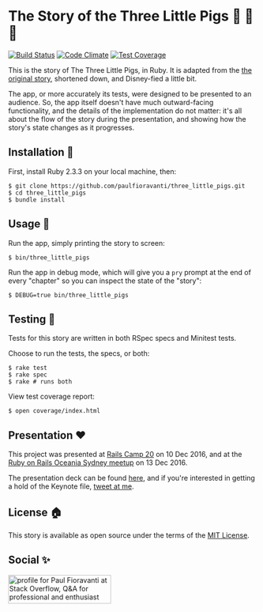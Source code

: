 # The Story of the Three Little Pigs :pig: :pig: :pig:

[![Build Status](https://travis-ci.org/paulfioravanti/three_little_pigs.svg?branch=master)](https://travis-ci.org/paulfioravanti/three_little_pigs)
[![Code Climate](https://codeclimate.com/github/paulfioravanti/three_little_pigs/badges/gpa.svg)](https://codeclimate.com/github/paulfioravanti/three_little_pigs)
[![Test Coverage](https://codeclimate.com/github/paulfioravanti/three_little_pigs/badges/coverage.svg)](https://codeclimate.com/github/paulfioravanti/three_little_pigs/coverage)

This is the story of The Three Little Pigs, in Ruby.
It is adapted from the
[the original story](http://www.authorama.com/english-fairy-tales-16.html),
shortened down, and Disney-fied a little bit.

The app, or more accurately its tests, were designed to be presented to an
audience.  So, the app itself doesn't have much outward-facing functionality,
and the details of the implementation do not matter: it's all about the flow
of the story during the presentation, and showing how the story's state changes
as it progresses.

## Installation :pig_nose:

First, install Ruby 2.3.3 on your local machine, then:

    $ git clone https://github.com/paulfioravanti/three_little_pigs.git
    $ cd three_little_pigs
    $ bundle install

## Usage :pig2:

Run the app, simply printing the story to screen:

    $ bin/three_little_pigs

Run the app in debug mode, which will give you a `pry` prompt at the end
of every "chapter" so you can inspect the state of the "story":

    $ DEBUG=true bin/three_little_pigs

## Testing :wolf:

Tests for this story are written in both RSpec specs and Minitest tests.

Choose to run the tests, the specs, or both:

    $ rake test
    $ rake spec
    $ rake # runs both

View test coverage report:

    $ open coverage/index.html

## Presentation :heart:

This project was presented at [Rails Camp 20](https://ti.to/ruby-australia/rails-camp-queensland-2016/en)
on 10 Dec 2016, and at the [Ruby on Rails Oceania Sydney meetup](https://www.meetup.com/Ruby-On-Rails-Oceania-Sydney/events/234773812/)
on 13 Dec 2016.

The presentation deck can be found [here](https://speakerdeck.com/paulfioravanti/the-story-of-the-three-little-pigs),
and if you're interested in getting a hold of the Keynote file, [tweet at me](https://twitter.com/paulfioravanti).

## License :house:

This story is available as open source under the terms of the
[MIT License](http://opensource.org/licenses/MIT).

## Social :sparkles:

<a href="http://stackoverflow.com/users/567863/paul-fioravanti">
  <img src="http://stackoverflow.com/users/flair/567863.png" width="208" height="58" alt="profile for Paul Fioravanti at Stack Overflow, Q&amp;A for professional and enthusiast programmers" title="profile for Paul Fioravanti at Stack Overflow, Q&amp;A for professional and enthusiast programmers">
</a>
